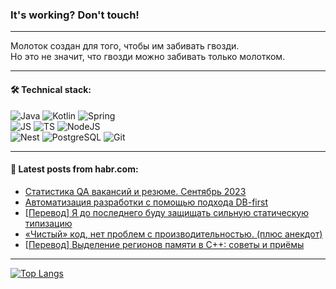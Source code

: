 ### It's working? Don't touch!

---
Молоток создан для того, чтобы им забивать гвозди. <br>
Но это не значит, что гвозди можно забивать только молотком.

---

#### 🛠️ Technical stack:

![Java](https://img.shields.io/badge/Java-informational?logo=Oracle&style=flat&logoColor=white&color=FF4500)
![Kotlin](https://img.shields.io/badge/Kotlin-informational?logo=Kotlin&style=flat&logoColor=white&color=774D97)
![Spring](https://img.shields.io/badge/SpringBoot-informational?logo=SpringBoot&style=flat&logoColor=white&color=6DB33F) <br>
![JS](https://img.shields.io/badge/JS-informational?logo=javaScript&style=flat&logoColor=black&color=F7Df1E)
![TS](https://img.shields.io/badge/TypeScript-informational?logo=typeScript&style=flat&logoColor=black&color=0667A8)
![NodeJS](https://img.shields.io/badge/NodeJS-informational?logo=node.js&style=flat&logoColor=white&color=70A760) <br>
![Nest](https://img.shields.io/badge/NestJS-informational?logo=NestJS&style=flat&logoColor=white&color=E0234E)
![PostgreSQL](https://img.shields.io/badge/PostgreSQL-informational?logo=PostgreSQL&style=flat&logoColor=white&color=DAA520)
![Git](https://img.shields.io/badge/Git-informational?logo=git&style=flat&logoColor=white&color=778899)

___

#### 💬 Latest posts from habr.com:

<!-- BLOG-POST-LIST:START -->
- [Статистика QA вакансий и резюме. Сентябрь 2023](https://habr.com/ru/articles/765254/?utm_source=habrahabr&utm_medium=rss&utm_campaign=765254)
- [Автоматизация разработки с помощью подхода DB-first](https://habr.com/ru/articles/765446/?utm_source=habrahabr&utm_medium=rss&utm_campaign=765446)
- [[Перевод] Я до последнего буду защищать сильную статическую типизацию](https://habr.com/ru/articles/765400/?utm_source=habrahabr&utm_medium=rss&utm_campaign=765400)
- [«Чистый» код, нет проблем с производительностью. &lpar;плюс анекдот&rpar;](https://habr.com/ru/articles/764898/?utm_source=habrahabr&utm_medium=rss&utm_campaign=764898)
- [[Перевод] Выделение регионов памяти в C++: советы и приёмы](https://habr.com/ru/articles/765420/?utm_source=habrahabr&utm_medium=rss&utm_campaign=765420)
<!-- BLOG-POST-LIST:END -->

---
[![Top Langs](https://github-readme-stats-git-master-advtsetting-gmailcom.vercel.app/api/top-langs/?username=zloylis&langs_count=10&hide_title=false&title_color=e6edf3&size_weight=0.5&count_weight=0.5&layout=compact&hide_border=true&theme=dracula)](https://github.com/zloylis)

<!-- ![GitHub stats](https://github-readme-stats-git-master-advtsetting-gmailcom.vercel.app/api?username=zloylis&show_icons=true&hide_border=true&theme=dracula&hide_title=true&include_all_commits=true&count_private=true&hide=contribs&hide_rank=true) -->
